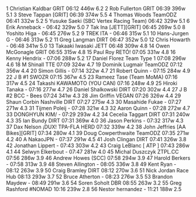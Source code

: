   1  Christian Kaldbar  GRIT  06:12    446w  6.2
  2  Rob Fullerton  GRIT  06:39    396w  5.1
  3  Steve Tappan  [GRIT]  06:39    374w  5.5
  4  Thomas Woods  TeamODZ  06:41    332w  5.2
  5  Yusuke Saeki  (SBC Vertex Racing Team)    06:42    329w  5.1
  6  Erik Anneback  -  06:42    329w  5.0
  7  Tak Ina  [JETT][GRIT]  06:45    269w  5.0
  8  Yoshito Higa  -  06:45    276w  5.2
  9  TREK ITA  -  06:46    315w  5.1
 10  Hans-Jurgen G  -  06:46    313w  5.2
 11  Greg Langman  DIRT  06:47    352w  5.0
 12  Chris Howarth  -  06:48    341w  5.0
 13  Takaaki Iwasaki  JETT  06:48    309w  4.8
 14  Owen McGonagle  GRIT  06:55    315w  4.8
 15  Paul Roy  RETÓ!  07:05    331w  4.8
 16  Kenny Hendrix  -  07:06    288w  5.2
 17  Daniel Florez  Team Type 1  07:08    296w  4.6
 18  M Shinall  TTE  07:09    324w  4.7
 19  Dominik Lugmair  TeamODZ  07:12    356w  4.4
 20  Simon Gillis  -  07:14    322w  4.7
 21  Robert Quinn  -  07:15    284w  4.9
 22  J B #1  SWOZR  07:15    367w  4.5
 23  Rameez Tase  (Team MoMA)    07:16    317w  4.5
 24  Takashi KAWAMOTO  (YOU CAN)    07:16    248w  4.9
 25  Hiroki Tanaka  -  07:16    277w  4.7
 26  Daniel Shalkowski  DIRT  07:20    302w  4.4
 27  J B #2  BCC - Bees  07:24    341w  4.3
 28  Jim Griffin  VEGAN  07:26    326w  4.4
 29  Shaun Corbin Nashville  DIRT  07:27    275w  4.3
 30  Masahide Fukae  -  07:27    271w  4.3
 31  Tijmen Poleij  -  07:28    321w  4.3
 32  Aaron Quinn  -  07:28    272w  4.7
 33  DONGHYUN KIM/  -  07:29    293w  4.2
 34  Cecelia Taggart  DIRT  07:31    240w  4.3
 35  Ian Bundy  DIRT  07:31    369w  4.0
 36  Jason Perkins  -  07:32    317w  4.3
 37  Dax Nelson  ¡DUX! TPA-FLA HERD  07:32    339w  4.2
 38  John Jeffries  [AA Bikes][GRIT]  07:34    280w  4.1
 39  Doug Cowperthwaite  TeamODZ  07:35    271w  4.2
 40  A NakaoJPN  -  07:37    291w  4.5
 41  Josh Clingan  DIRT  07:41    326w  3.8
 42  Jonathan Lippert  -  07:43    303w  4.2
 43  Craig LeBlanc  [ ATP ]  07:43    286w  4.1
 44  Selwyn Elkerbout  -  07:47    281w  4.0
 45  Michal Duszczyk  ZTPL.CC  07:56    286w  3.9
 46  Andrew Howes  (SCC)    07:58    294w  3.9
 47  Harold Berkers  -  07:58    313w  3.9
 48  Steven Allington  -  08:05    336w  3.8
 49  Kent Ryan  -  08:12    263w  3.9
 50  Craig Bramley  DIRT  08:12    270w  3.6
 51  Nick Jordan  Race Hub  08:13    293w  3.7
 52  Bruce Atherton  -  08:23    276w  3.5
 53  Brandon Maydew  -  08:49    291w  3.6
 54  Soren Soholt  DBR  08:55    263w  3.2
 55  Greg Rashford  #NOMAD  10:16    239w  2.8
 56  Nestor hernandez  -  11:21    188w  2.5
